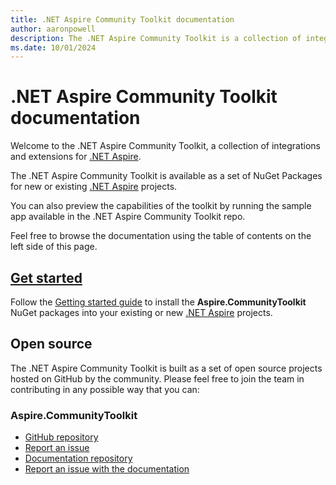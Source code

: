 ```yaml
---
title: .NET Aspire Community Toolkit documentation
author: aaronpowell
description: The .NET Aspire Community Toolkit is a collection of integrations and extensions for .NET Aspire.
ms.date: 10/01/2024
---
```


# .NET Aspire Community Toolkit documentation

Welcome to the .NET Aspire Community Toolkit, a collection of integrations and extensions for [.NET Aspire][aspire-url].

The .NET Aspire Community Toolkit is available as a set of NuGet Packages for new or existing [.NET Aspire][aspire-url] projects.

You can also preview the capabilities of the toolkit by running the sample app available in the .NET Aspire Community Toolkit repo.

Feel free to browse the documentation using the table of contents on the left side of this page.

[aspire-url]: /dotnet/apire/ ".NET Aspire documentation"

## [Get started][get-started]

Follow the [Getting started guide][get-started] to install the **Aspire.CommunityToolkit** NuGet packages into your existing or new [.NET Aspire][aspire-url] projects.

[get-started]: get-started.md "Getting started guide"

## Open source

The .NET Aspire Community Toolkit is built as a set of open source projects hosted on GitHub by the community. Please feel free to join the team in contributing in any possible way that you can:

### Aspire.CommunityToolkit

* [GitHub repository](https://github.com/CommunityToolkit/Aspire)
* [Report an issue](https://github.com/CommunityToolkit/Aspire/issues/new/choose)
* [Documentation repository](https://github.com/MicrosoftDocs/CommunityToolkit)
* [Report an issue with the documentation](https://github.com/MicrosoftDocs/CommunityToolkit/issues/new)
